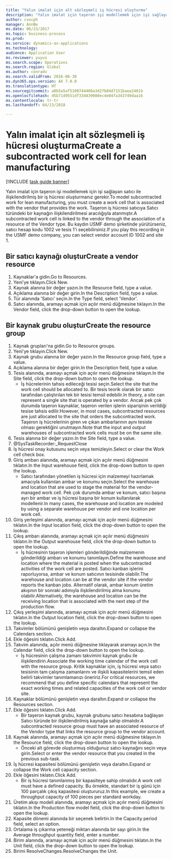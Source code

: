 ```yaml
--- 
title: "Yalın imalat için alt sözleşmeli iş hücresi oluşturma"
description: "Yalın imalat için taşeron işi modellemek için işi sağlayan satıcı ile ilişkilendirilmiş bir iş hücresi oluşturmanız gerekir."
author: cvocph
manager: AnnBe
ms.date: 06/23/2017
ms.topic: business-process
ms.prod: 
ms.service: dynamics-ax-applications
ms.technology: 
audience: Application User
ms.reviewer: yuyus
ms.search.scope: Operations
ms.search.region: Global
ms.author: conradv
ms.search.validFrom: 2016-06-30
ms.dyn365.ops.version: AX 7.0.0
ms.translationtype: HT
ms.sourcegitcommit: a8b5a5af5108744406a3d2fb84d7151baea2481b
ms.openlocfilehash: d5b7149551df33d439980ec4e04fa343749daa16
ms.contentlocale: tr-tr
ms.lasthandoff: 04/13/2018

---
```

# <a name="create-a-subcontracted-work-cell-for-lean-manufacturing"></a><span data-ttu-id="05ef5-103">Yalın imalat için alt sözleşmeli iş hücresi oluşturma</span><span class="sxs-lookup"><span data-stu-id="05ef5-103">Create a subcontracted work cell for lean manufacturing</span></span>

[!INCLUDE [task guide banner](../../includes/task-guide-banner.md)]

<span data-ttu-id="05ef5-104">Yalın imalat için taşeron işi modellemek için işi sağlayan satıcı ile ilişkilendirilmiş bir iş hücresi oluşturmanız gerekir.</span><span class="sxs-lookup"><span data-stu-id="05ef5-104">To model subcontracted work for lean manufacturing, you must create a work cell that is associated with the vendor that provides the work.</span></span> <span data-ttu-id="05ef5-105">Taşeron iş hücresi satıcıya Satıcı türündeki bir kaynağın ilişkilendirilmesi aracılığıyla atanmıştır.</span><span class="sxs-lookup"><span data-stu-id="05ef5-105">A subcontracted work cell is linked to the vendor through the association of a resource of the Vendor type.</span></span> <span data-ttu-id="05ef5-106">Bu kaydın USMF demo şirketinde yürütürseniz, satıcı hesap kodu 1002 ve tesis 1'i seçebilirsiniz.</span><span class="sxs-lookup"><span data-stu-id="05ef5-106">If you play this recording in the USMF demo company, you can select vendor account ID 1002 and site 1.</span></span>


## <a name="create-a-vendor-resource"></a><span data-ttu-id="05ef5-107">Bir satıcı kaynağı oluştur</span><span class="sxs-lookup"><span data-stu-id="05ef5-107">Create a vendor resource</span></span>
1. <span data-ttu-id="05ef5-108">Kaynaklar'a gidin.</span><span class="sxs-lookup"><span data-stu-id="05ef5-108">Go to Resources.</span></span>
2. <span data-ttu-id="05ef5-109">Yeni'ye tıklayın.</span><span class="sxs-lookup"><span data-stu-id="05ef5-109">Click New.</span></span>
3. <span data-ttu-id="05ef5-110">Kaynak alanına bir değer yazın.</span><span class="sxs-lookup"><span data-stu-id="05ef5-110">In the Resource field, type a value.</span></span>
4. <span data-ttu-id="05ef5-111">Açıklama alanına bir değer girin.</span><span class="sxs-lookup"><span data-stu-id="05ef5-111">In the Description field, type a value.</span></span>
5. <span data-ttu-id="05ef5-112">Tür alanında 'Satıcı' seçin.</span><span class="sxs-lookup"><span data-stu-id="05ef5-112">In the Type field, select 'Vendor'.</span></span>
6. <span data-ttu-id="05ef5-113">Satıcı alanında, aramayı açmak için açılır menü düğmesine tıklayın.</span><span class="sxs-lookup"><span data-stu-id="05ef5-113">In the Vendor field, click the drop-down button to open the lookup.</span></span>

## <a name="create-the-resource-group"></a><span data-ttu-id="05ef5-114">Bir kaynak grubu oluştur</span><span class="sxs-lookup"><span data-stu-id="05ef5-114">Create the resource group</span></span>
1. <span data-ttu-id="05ef5-115">Kaynak grupları'na gidin.</span><span class="sxs-lookup"><span data-stu-id="05ef5-115">Go to Resource groups.</span></span>
2. <span data-ttu-id="05ef5-116">Yeni'ye tıklayın.</span><span class="sxs-lookup"><span data-stu-id="05ef5-116">Click New.</span></span>
3. <span data-ttu-id="05ef5-117">Kaynak grubu alanına bir değer yazın.</span><span class="sxs-lookup"><span data-stu-id="05ef5-117">In the Resource group field, type a value.</span></span>
4. <span data-ttu-id="05ef5-118">Açıklama alanına bir değer girin.</span><span class="sxs-lookup"><span data-stu-id="05ef5-118">In the Description field, type a value.</span></span>
5. <span data-ttu-id="05ef5-119">Tesis alanında, aramayı açmak için açılır menü düğmesine tıklayın.</span><span class="sxs-lookup"><span data-stu-id="05ef5-119">In the Site field, click the drop-down button to open the lookup.</span></span>
    * <span data-ttu-id="05ef5-120">İş hücrelerinin tahsis edileceği tesisi seçin.</span><span class="sxs-lookup"><span data-stu-id="05ef5-120">Select the site that the work cell should be allocated to.</span></span> <span data-ttu-id="05ef5-121">Bir tesis teorik olarak bir satıcı tarafından çalıştırılan tek bir tesisi temsil edebilir.</span><span class="sxs-lookup"><span data-stu-id="05ef5-121">In theory, a site can represent a single site that is operated by a vendor.</span></span> <span data-ttu-id="05ef5-122">Ancak pek çok durumda taşeron kaynaklar, taşeron verilen işlerin siparişinin verildiği tesise tahsis edilir.</span><span class="sxs-lookup"><span data-stu-id="05ef5-122">However, in most cases, subcontracted resources are just allocated to the site that orders the subcontracted work.</span></span> <span data-ttu-id="05ef5-123">Taşeron iş hücrelerinin giren ve çıkan ambarlarının aynı tesiste olması gerektiğini unutmayın.</span><span class="sxs-lookup"><span data-stu-id="05ef5-123">Note that the input and output warehouses of subcontracted work cells must be on the same site.</span></span>  
6. <span data-ttu-id="05ef5-124">Tesis alanına bir değer yazın.</span><span class="sxs-lookup"><span data-stu-id="05ef5-124">In the Site field, type a value.</span></span>
7. @SysTaskRecorder:_RequestClose
8. <span data-ttu-id="05ef5-125">İş hücresi onay kutusunu seçin veya temizleyin.</span><span class="sxs-lookup"><span data-stu-id="05ef5-125">Select or clear the Work cell check box.</span></span>
9. <span data-ttu-id="05ef5-126">Giriş ambarı alanında, aramayı açmak için açılır menü düğmesini tıklatın.</span><span class="sxs-lookup"><span data-stu-id="05ef5-126">In the Input warehouse field, click the drop-down button to open the lookup.</span></span>
    * <span data-ttu-id="05ef5-127">Satıcı tarafından yönetilen iş hücresi için malzemeyi hazırlamak amacıyla kullanılan ambar ve konumu seçin.</span><span class="sxs-lookup"><span data-stu-id="05ef5-127">Select the warehouse and location that are used to stage the material for the vendor-managed work cell.</span></span> <span data-ttu-id="05ef5-128">Pek çok durumda ambar ve konum, satıcı başına ayrı bir ambar ve iş hücresi başına bir konum kullanılarak modellenir.</span><span class="sxs-lookup"><span data-stu-id="05ef5-128">In many cases, the warehouse and location are modeled by using a separate warehouse per vendor and one location per work cell.</span></span>  
10. <span data-ttu-id="05ef5-129">Giriş yerleşimi alanında, aramayı açmak için açılır menü düğmesini tıklatın.</span><span class="sxs-lookup"><span data-stu-id="05ef5-129">In the Input location field, click the drop-down button to open the lookup.</span></span>
11. <span data-ttu-id="05ef5-130">Çıkış ambarı alanında, aramayı açmak için açılır menü düğmesini tıklatın.</span><span class="sxs-lookup"><span data-stu-id="05ef5-130">In the Output warehouse field, click the drop-down button to open the lookup.</span></span>
    * <span data-ttu-id="05ef5-131">İş hücresinin taşeron işlemleri gönderildiğinde malzemenin gönderildiği ambarı ve konumu tanımlayın.</span><span class="sxs-lookup"><span data-stu-id="05ef5-131">Define the warehouse and location where the material is posted when the subcontracted activities of the work cell are posted.</span></span> <span data-ttu-id="05ef5-132">Satıcı kanban işlerini raporluyorsa, ambar ve konum satıcının tesisinde olabilir.</span><span class="sxs-lookup"><span data-stu-id="05ef5-132">The warehouse and location can be at the vendor site if the vendor reports the kanban jobs.</span></span> <span data-ttu-id="05ef5-133">Alternatif olarak, ambar konum üretim akışının bir sonraki adımıyla ilişkilendirilmiş alma konumu olabilir.</span><span class="sxs-lookup"><span data-stu-id="05ef5-133">Alternatively, the warehouse and location can be the receiving location that is associated with the next step of the production flow.</span></span>  
12. <span data-ttu-id="05ef5-134">Çıkış yerleşimi alanında, aramayı açmak için açılır menü düğmesini tıklatın.</span><span class="sxs-lookup"><span data-stu-id="05ef5-134">In the Output location field, click the drop-down button to open the lookup.</span></span>
13. <span data-ttu-id="05ef5-135">Takvimler bölümünü genişletin veya daraltın.</span><span class="sxs-lookup"><span data-stu-id="05ef5-135">Expand or collapse the Calendars section.</span></span>
14. <span data-ttu-id="05ef5-136">Ekle öğesini tıklatın.</span><span class="sxs-lookup"><span data-stu-id="05ef5-136">Click Add.</span></span>
15. <span data-ttu-id="05ef5-137">Takvim alanında, açılır menü düğmesine tıklayarak aramayı açın.</span><span class="sxs-lookup"><span data-stu-id="05ef5-137">In the Calendar field, click the drop-down button to open the lookup.</span></span>
    * <span data-ttu-id="05ef5-138">İş hücresinin çalışma zamanı takvimini kaynak grubu ile ilişkilendirin.</span><span class="sxs-lookup"><span data-stu-id="05ef5-138">Associate the working time calendar of the work cell with the resource group.</span></span> <span data-ttu-id="05ef5-139">Kritik kaynaklar için, iş hücresi veya satıcı tesisinin tam çalışma zamanlarını ve ilişkili kapasitelerini temsil eden belirli takvimler tanımlamanızı öneririz.</span><span class="sxs-lookup"><span data-stu-id="05ef5-139">For critical resources, we recommend that you define specific calendars that represent the exact working times and related capacities of the work cell or vendor site.</span></span>  
16. <span data-ttu-id="05ef5-140">Kaynaklar bölümünü genişletin veya daraltın.</span><span class="sxs-lookup"><span data-stu-id="05ef5-140">Expand or collapse the Resources section.</span></span>
17. <span data-ttu-id="05ef5-141">Ekle öğesini tıklatın.</span><span class="sxs-lookup"><span data-stu-id="05ef5-141">Click Add.</span></span>
    * <span data-ttu-id="05ef5-142">Bir taşeron kaynak grubu, kaynak grubunu satıcı hesabına bağlayan Satıcı türünde bir ilişkilendirilmiş kaynağa sahip olmalıdır.</span><span class="sxs-lookup"><span data-stu-id="05ef5-142">A subcontracted resource group must have an associated resource of the Vendor type that links the resource group to the vendor account.</span></span>  
18. <span data-ttu-id="05ef5-143">Kaynak alanında, aramayı açmak için açılır menü düğmesine tıklayın.</span><span class="sxs-lookup"><span data-stu-id="05ef5-143">In the Resource field, click the drop-down button to open the lookup.</span></span>
    * <span data-ttu-id="05ef5-144">Önceki alt görevde oluşturmuş olduğunuz satıcı kaynağını seçin veya girin.</span><span class="sxs-lookup"><span data-stu-id="05ef5-144">Select or enter the vendor resource that you created in the previous sub-task.</span></span>  
19. <span data-ttu-id="05ef5-145">İş hücresi kapasitesi bölümünü genişletin veya daraltın.</span><span class="sxs-lookup"><span data-stu-id="05ef5-145">Expand or collapse the Work cell capacity section.</span></span>
20. <span data-ttu-id="05ef5-146">Ekle öğesini tıklatın.</span><span class="sxs-lookup"><span data-stu-id="05ef5-146">Click Add.</span></span>
    * <span data-ttu-id="05ef5-147">Bir iş hücresi tanımlanmış bir kapasiteye sahip olmalıdır.</span><span class="sxs-lookup"><span data-stu-id="05ef5-147">A work cell must have a defined capacity.</span></span> <span data-ttu-id="05ef5-148">Bu örnekte, standart bir iş günü için 100 parçalık çıkış kapasitesi oluştururuz.</span><span class="sxs-lookup"><span data-stu-id="05ef5-148">In this example, we create a throughput capacity of 100 pieces per standard workday.</span></span>  
21. <span data-ttu-id="05ef5-149">Üretim akışı modeli alanında, aramayı açmak için açılır menü düğmesini tıklatın.</span><span class="sxs-lookup"><span data-stu-id="05ef5-149">In the Production flow model field, click the drop-down button to open the lookup.</span></span>
22. <span data-ttu-id="05ef5-150">Kapasite dönemi alanında bir seçenek belirtin.</span><span class="sxs-lookup"><span data-stu-id="05ef5-150">In the Capacity period field, select an option.</span></span>
23. <span data-ttu-id="05ef5-151">Ortalama iş çıkarma yeteneği miktarı alanında bir sayı girin.</span><span class="sxs-lookup"><span data-stu-id="05ef5-151">In the Average throughput quantity field, enter a number.</span></span>
24. <span data-ttu-id="05ef5-152">Birim alanında, aramayı açmak için açılır menü düğmesini tıklatın.</span><span class="sxs-lookup"><span data-stu-id="05ef5-152">In the Unit field, click the drop-down button to open the lookup.</span></span>
25. <span data-ttu-id="05ef5-153">Birimi ResolveChanges.</span><span class="sxs-lookup"><span data-stu-id="05ef5-153">ResolveChanges the Unit.</span></span>


